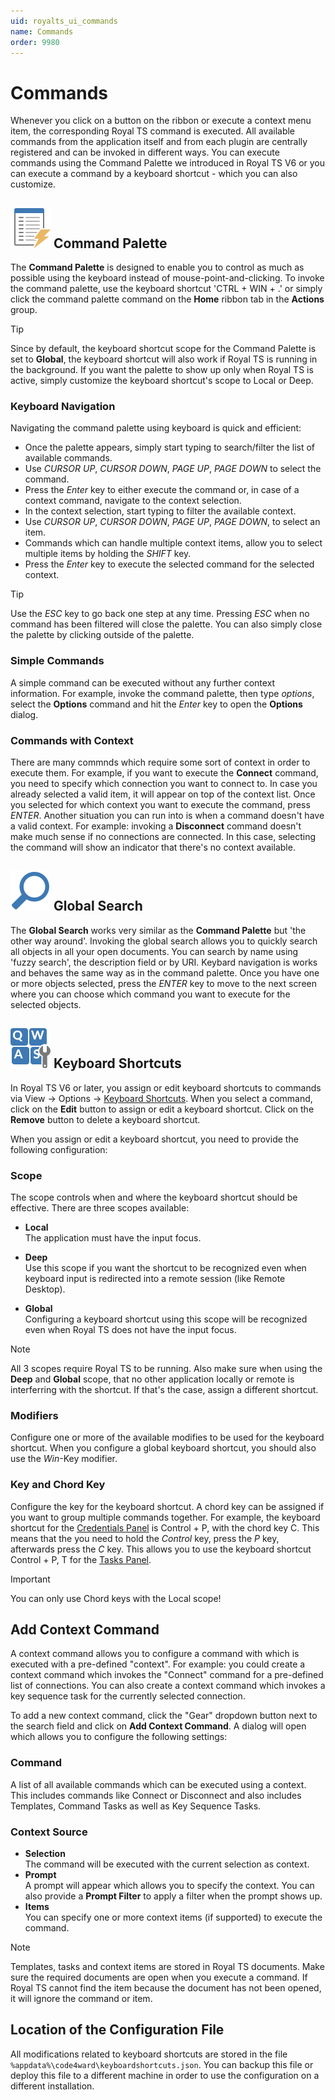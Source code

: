 ```yaml
---
uid: royalts_ui_commands
name: Commands
order: 9980
---
```


# Commands
Whenever you click on a button on the ribbon or execute a context menu item, the corresponding Royal TS command is executed. All available commands from the application itself and from each plugin are centrally registered and can be invoked in different ways. You can execute commands using the Command Palette we introduced in Royal TS V6 or you can execute a command by a keyboard shortcut - which you can also customize.

## ![](/r2021/images/RoyalTS/Application/SVG_ActionCommandPalette_32.svg#img_header) Command Palette
The **Command Palette** is designed to enable you to control as much as possible using the keyboard instead of mouse-point-and-clicking. To invoke the command palette, use the keyboard shortcut 'CTRL + WIN + .' or simply click the command palette command on the **Home** ribbon tab in the **Actions** group.
> [!Tip]
> Since by default, the keyboard shortcut scope for the Command Palette is set to **Global**, the keyboard shortcut will also work if Royal TS is running in the background. If you want the palette to show up only when Royal TS is active, simply customize the keyboard shortcut's scope to Local or Deep.

### Keyboard Navigation
Navigating the command palette using keyboard is quick and efficient:
* Once the palette appears, simply start typing to search/filter the list of available commands.
* Use *CURSOR UP*, *CURSOR DOWN*, *PAGE UP*, *PAGE DOWN* to select the command.
* Press the *Enter* key to either execute the command or, in case of a context command, navigate to the context selection.
* In the context selection, start typing to filter the available context.
* Use *CURSOR UP*, *CURSOR DOWN*, *PAGE UP*, *PAGE DOWN*, to select an item.
* Commands which can handle multiple context items, allow you to select multiple items by holding the *SHIFT* key.
* Press the *Enter* key to execute the selected command for the selected context.

> [!Tip]
> Use the *ESC* key to go back one step at any time. Pressing *ESC* when no command has been filtered will close the palette. You can also simply close the palette by clicking outside of the palette.

### Simple Commands
A simple command can be executed without any further context information. For example, invoke the command palette, then type *options*, select the **Options** command and hit the *Enter* key to open the **Options** dialog.

### Commands with Context
There are many commnds which require some sort of context in order to execute them. For example, if you want to execute the **Connect** command, you need to specify which connection you want to connect to. In case you already selected a valid item, it will appear on top of the context list. Once you selected for which context you want to execute the command, press *ENTER*. Another situation you can run into is when a command doesn't have a valid context. For example: invoking a **Disconnect** command doesn't make much sense if no connections are connected. In this case, selecting the command will show an indicator that there's no context available.

## ![](/r2021/images/RoyalTS/Application/SVG_ActionContextPalette_32.svg#img_header) Global Search
The **Global Search** works very similar as the **Command Palette** but 'the other way around'. Invoking the global search allows you to quickly search all objects in all your open documents. You can search by name using 'fuzzy search', the description field or by URI. Keybard navigation is works and behaves the same way as in the command palette. Once you have one or more objects selected, press the *ENTER* key to move to the next screen where you can choose which command you want to execute for the selected objects.

## ![](/r2021/images/RoyalTS/Application/SVG_PageKeyboard_32.svg#img_header) Keyboard Shortcuts
In Royal TS V6 or later, you assign or edit keyboard shortcuts to commands via View -> Options -> [Keyboard Shortcuts](xref:royalts_reference_options#-keyboard-shortcuts). When you select a command, click on the **Edit** button to assign or edit a keyboard shortcut. Click on the **Remove** button to delete a keyboard shortcut.

When you assign or edit a keyboard shortcut, you need to provide the following configuration:

### Scope
The scope controls when and where the keyboard shortcut should be effective. There are three scopes available:

* **Local**  
  The application must have the input focus.

* **Deep**  
  Use this scope if you want the shortcut to be recognized even when keyboard input is redirected into a remote session (like Remote Desktop).

* **Global**  
  Configuring a keyboard shortcut using this scope will be recognized even when Royal TS does not have the input focus.

> [!Note]
> All 3 scopes require Royal TS to be running. Also make sure when using the **Deep** and **Global** scope, that no other application locally or remote is interferring with the shortcut. If that's the case, assign a different shortcut.

### Modifiers
Configure one or more of the available modifies to be used for the keyboard shortcut. When you configure a global keyboard shortcut, you should also use the *Win*-Key modifier.

### Key and Chord Key
Configure the key for the keyboard shortcut. A chord key can be assigned if you want to group multiple commands together. For example, the keyboard shortcut for the [Credentials Panel](xref:royalts_ui_panels#-credentials) is Control + P, with the chord key C. This means that the you need to hold the *Control* key, press the *P* key, afterwards press the *C* key. This allows you to use the keyboard shortcut Control + P, T for the [Tasks Panel](xref:royalts_ui_panels#-tasks).

> [!Important]
> You can only use Chord keys with the Local scope!

## Add Context Command
A context command allows you to configure a command with which is executed with a pre-defined "context". For example: you could create a context command which invokes the "Connect" command for a pre-defined list of connections. You can also create a context command which invokes a key sequence task for the currently selected connection.

To add a new context command, click the "Gear" dropdown button next to the search field and click on **Add Context Command**. A dialog will open which allows you to configure the following settings:

### Command
A list of all available commands which can be executed using a context. This includes commands like Connect or Disconnect and also includes Templates, Command Tasks as well as Key Sequence Tasks.

### Context Source
* **Selection**  
  The command will be executed with the current selection as context.
* **Prompt**  
  A prompt will appear which allows you to specify the context. You can also provide a **Prompt Filter** to apply a filter when the prompt shows up.
* **Items**  
  You can specify one or more context items (if supported) to execute the command.

> [!Note]
> Templates, tasks and context items are stored in Royal TS documents. Make sure the required documents are open when you execute a command. If Royal TS cannot find the item because the document has not been opened, it will ignore the command or item.

## Location of the Configuration File
All modifications related to keyboard shortcuts are stored in the file ```%appdata%\code4ward\keyboardshortcuts.json```. You can backup this file or deploy this file to a different machine in order to use the configuration on a different installation.